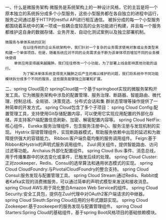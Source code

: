 一、什么是微服务架构
        微服务是系统架构上的一种设计风格，它的主旨是将一个原本独立的系统拆分成多个小型服务，这些小型服务都在各自独立的进程中运行，服务之间通过基于HTTP的restful API进行相互通信。
    被拆分成的每一个小型服务都围绕着系统中的某一项或一些耦合度较高的业务功能进行构建，并且每一个服务都维护这自身的数据存储、业务开发、自动化测试案例以及独立部署机制。

    微服务与单体系统的区别
            在以往传统的企业系统架构中，我们针对一个复杂的业务需求使用对象或业务类型来构建一个单体项目。但是，随着系统应对不同的业务需求会不断为该单体项目增加不同的业务模块使得
        单体应用变得越来越臃肿。我们往往修改一个小功能，为了部署上线会影响其他功能的运行。
            为了解决单体系统变得庞大臃肿之后产生的难以维护的问题，我们将系统中不同功能模块拆分成多个不同的服务，这些服务能够独立部署和扩展。

二、spring Cloud简介
        springCloud是一个基于springboot实现的微服务架构开发工具。它为微服务架构中涉及的配置管理、服务治理、断路器、智能路由、微代理、控制总线、全局锁、决策竞选、分布式会话和集
    群状态管理等操作提供了一种简单的开发方式。
        spring Cloud包含了多个子项目：
            spring Cloud Config:配置管理工具，支持使用Git存储配置内容，可以使用它实现应用配置的外部化存储，并支持客户端配置信息刷新、加密、解密配置内容等。
            spring Cloud NetFix:核心组件，
                Eureka:服务治理组件，包含服务注册中心、服务注册与发现机制的实现。
                Hystrix:容错管理组件，实现断路器模式，帮助服务依赖中出现的延迟和为故障提供强大的容错能力。
                Ribbon:客户端负载均衡的服务调用组件。
                Feign:基于Ribbon和Hystrix的声明式服务调用组件。
                Zuul:网关组件，提供智能路由、访问过滤等功能。
                Archaius:外部化配置组件。
            spring Cloud Bus:事件、消息总线，用于传播集群中的状态变化或事件，已触发后续的处理。
            spring Cloud Cluster:正对zookeeper、Redis、Consul的选举算法和通用状态模式的实现。
            spring Cloud CloudFoundry:与PivotalCloudFoundry的整合支持。
            spring Cloud Consul:服务发现与配置管理工具。
            spring Cloud Stream:通过Redis、Rabbit或者Kafka实现的消费微服务，可以通过简单的声明式模型来发送和接收消息。
            spring Cloud AWS:用于简化整合Amazon Web Service的组件。
            spring Cloud Security:安全工具包，提供在Zuul代理中对OAuth2客户端请求的中继器。
            spring Cloud Sleuth:Spring Cloud应用的分布式跟踪实现。
            spring Cloud Zookeeper:基于zookeeper的服务发现与配置管理组件。
            spring Cloud Starters:Spring Cloud的基础组件，基于spring Boot风格项目的基础依赖模块。

